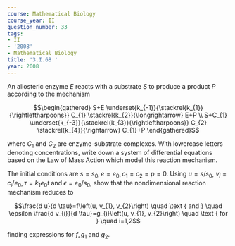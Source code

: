 ```yaml
---
course: Mathematical Biology
course_year: II
question_number: 33
tags:
- II
- '2008'
- Mathematical Biology
title: '3.I.6B '
year: 2008
---
```



An allosteric enzyme $E$ reacts with a substrate $S$ to produce a product $P$ according to the mechanism

$$\begin{gathered}
S+E \underset{k_{-1}}{\stackrel{k_{1}}{\rightleftharpoons}} C_{1} \stackrel{k_{2}}{\longrightarrow} E+P \\
S+C_{1} \underset{k_{-3}}{\stackrel{k_{3}}{\rightleftharpoons}} C_{2} \stackrel{k_{4}}{\rightarrow} C_{1}+P
\end{gathered}$$

where $C_{1}$ and $C_{2}$ are enzyme-substrate complexes. With lowercase letters denoting concentrations, write down a system of differential equations based on the Law of Mass Action which model this reaction mechanism.

The initial conditions are $s=s_{0}, e=e_{0}, c_{1}=c_{2}=p=0 .$ Using $u=s / s_{0}$, $v_{i}=c_{i} / e_{0}, \tau=k_{1} e_{0} t$ and $\epsilon=e_{0} / s_{0}$, show that the nondimensional reaction mechanism reduces to

$$\frac{d u}{d \tau}=f\left(u, v_{1}, v_{2}\right) \quad \text { and } \quad \epsilon \frac{d v_{i}}{d \tau}=g_{i}\left(u, v_{1}, v_{2}\right) \quad \text { for } \quad i=1,2$$

finding expressions for $f, g_{1}$ and $g_{2}$.